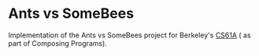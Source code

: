 # Ants vs SomeBees

Implementation of the Ants vs SomeBees project for Berkeley's [CS61A](https://inst.eecs.berkeley.edu//~cs61a/fa13/proj/trends/trends.html) ( as part of Composing Programs).
